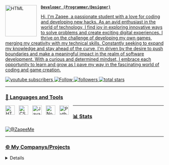 
<a href="https://zaqee.me"><img align="left" alt="HTML" width="100px" style="padding-right:10px;" src="https://readme-typing-svg.demolab.com?font=Fira+Code&weight=100&duration=2000&pause=1000&color=F7F7F7&background=000000&center=true&vCenter=true&width=70&height=70&lines=%7B+ZR+%7D;Zaqee"/>


**`Developer (Programmer/Designer)`**

Hi, I'm Zaqee, a passionate student with a love for coding and developing new hacks. As an avid enthusiast in the world of technology, I find joy in exploring innovative ways to solve problems and create exciting digital experiences. I thrive on the challenge of developing my own games, merging my creativity with my technical skills. Constantly seeking to expand my knowledge and stay ahead of the curve, I'm driven by the desire to push boundaries and make a meaningful impact in the realm of software development. With a curious and determined mindset, I embrace each opportunity to learn and grow as I pave my way in the fascinating world of coding and game creation.

   <p align="left">
      <a href="https://www.youtube.com/@ZaqeeDev?sub_confirmation=1">
         <img alt="youtube subscribers" title="YouTube (@ZaqeeDev)" src="https://custom-icon-badges.demolab.com/youtube/channel/subscribers/UC8K1nrqds-de_yWfcgykOng?color=%23E05D44&label=SUBSCRIBE&logo=video&logoColor=white&style=for-the-badge&labelColor=CE4630"/> 
        <a href="https://www.replit.com/@zaqee">
         <img alt="Follow" title="Replit (@zaqee)" src="https://custom-icon-badges.demolab.com/badge/Replit-orange?style=for-the-badge&logo=terminal&logoColor=white"/>
         <img alt="followers" title="Follow me on Github" src="https://custom-icon-badges.demolab.com/github/followers/ZaqeeMe?color=236ad3&labelColor=1155ba&style=for-the-badge&logo=person-add&label=Follow&logoColor=white"/>
      <a href="https://github.com/zaqeeme?tab=repositories&sort=stargazers">
         <img alt="total stars" title="Total stars on GitHub" src="https://custom-icon-badges.demolab.com/github/stars/Zaqeeme?color=55960c&style=for-the-badge&labelColor=488207&logo=star"/>
      
   </p>

---

### 🧰 Languages and Tools

<img align="left" alt="HTML" width="30px" style="padding-right:10px;" src="https://cdn.jsdelivr.net/gh/devicons/devicon/icons/html5/html5-plain.svg" />
<img align="left" alt="CSS" width="30px" style="padding-right:10px;" src="https://cdn.jsdelivr.net/gh/devicons/devicon/icons/css3/css3-plain.svg" />
<img align="left" alt="JavaScript" width="30px" style="padding-right:10px;" src="https://cdn.jsdelivr.net/gh/devicons/devicon/icons/javascript/javascript-plain.svg" />
<img align="left" alt="NodeJS" width="30px" style="padding-right:10px;" src="https://cdn.jsdelivr.net/gh/devicons/devicon/icons/nodejs/nodejs-original.svg" />
<img align="left" alt="Python" width="30px" style="padding-right:10px;" src="https://cdn.jsdelivr.net/gh/devicons/devicon/icons/python/python-plain.svg" />


---


### 📊 Stats

![@ZaqeeMe](https://github-readme-stats.vercel.app/api?username=zaqeeme&show_icons=true&theme=gruvbox)

---
<h3>©️ My Companys/Projects</h3>
<details><summary></summary>

<a href="https://axelgames.site"><img align="left" alt="HTML" width="300px" style="padding-right:10px;" style="border-radius:0;" src="https://github.com/ZaqeeMe/ZaqeeMe/blob/main/My%20Protfolio%20assets/Axel%20Games%20bg.png?raw=true"/><a href="https://proxy.axelgames.site"><img align="left" alt="HTML" width="300px" style="padding-right:10px;" style="border-radius:0;" src="https://github.com/ZaqeeMe/ZaqeeMe/blob/main/My%20Protfolio%20assets/axelproxy%20big.png?raw=true"/><a href="https://vpn.axelgames.site"><img align="left" alt="HTML" width="300px" style="padding-right:10px;" style="border-radius:0%;" src="https://github.com/ZaqeeMe/ZaqeeMe/blob/main/My%20Protfolio%20assets/axelvpn%20full.png?raw=true"/><a href="https://www.replit.com/@Descripters"><img align="left" alt="HTML" width="300px" style="padding-right:10px;" style="border-radius:0%;" src="https://github.com/ZaqeeMe/ZaqeeMe/blob/main/My%20Protfolio%20assets/descripterno.png?raw=true"/>
